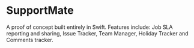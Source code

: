 # SupportMate
A proof of concept built entirely in Swift. Features include: Job SLA reporting and sharing, Issue Tracker, Team Manager, Holiday Tracker and Comments tracker.
